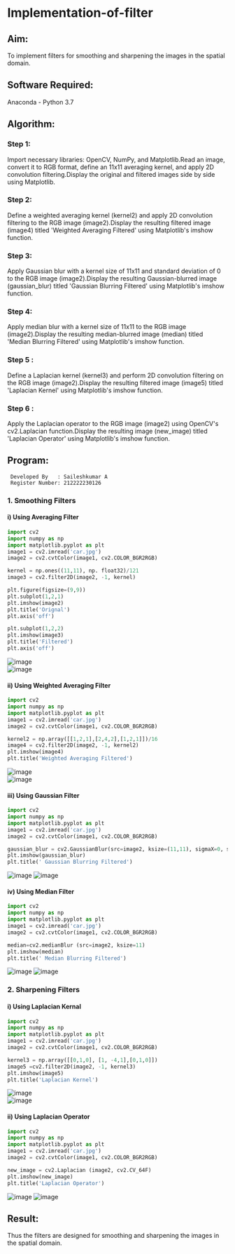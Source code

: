 # Implementation-of-filter
## Aim:
To implement filters for smoothing and sharpening the images in the spatial domain.

## Software Required:
Anaconda - Python 3.7

## Algorithm:
### Step 1:
Import necessary libraries: OpenCV, NumPy, and Matplotlib.Read an image, convert it to RGB format, define an 11x11 averaging kernel, and apply 2D convolution filtering.Display the original and filtered images side by side using Matplotlib.

### Step 2:
Define a weighted averaging kernel (kernel2) and apply 2D convolution filtering to the RGB image (image2).Display the resulting filtered image (image4) titled 'Weighted Averaging Filtered' using Matplotlib's imshow function.

### Step 3:

Apply Gaussian blur with a kernel size of 11x11 and standard deviation of 0 to the RGB image (image2).Display the resulting Gaussian-blurred image (gaussian_blur) titled 'Gaussian Blurring Filtered' using Matplotlib's imshow function.
### Step 4:
Apply median blur with a kernel size of 11x11 to the RGB image (image2).Display the resulting median-blurred image (median) titled 'Median Blurring Filtered' using Matplotlib's imshow function.

### Step 5 :
Define a Laplacian kernel (kernel3) and perform 2D convolution filtering on the RGB image (image2).Display the resulting filtered image (image5) titled 'Laplacian Kernel' using Matplotlib's imshow function.
### Step 6 :
Apply the Laplacian operator to the RGB image (image2) using OpenCV's cv2.Laplacian function.Display the resulting image (new_image) titled 'Laplacian Operator' using Matplotlib's imshow function.

## Program:
```
 Developed By   : Saileshkumar A
 Register Number: 212222230126
```

### 1. Smoothing Filters

#### i) Using Averaging Filter
```python
import cv2
import numpy as np
import matplotlib.pyplot as plt
image1 = cv2.imread('car.jpg')
image2 = cv2.cvtColor(image1, cv2.COLOR_BGR2RGB)

kernel = np.ones((11,11), np. float32)/121
image3 = cv2.filter2D(image2, -1, kernel)

plt.figure(figsize=(9,9))
plt.subplot(1,2,1)
plt.imshow(image2)
plt.title('Orignal')
plt.axis('off')

plt.subplot(1,2,2)
plt.imshow(image3)
plt.title('Filtered')
plt.axis('off')
```
![image](https://github.com/Yogeshvar005/Implementation-of-filter/assets/113497367/4d842966-789b-4994-ada8-dafd18edc8da)          
![image](https://github.com/Yogeshvar005/Implementation-of-filter/assets/113497367/8b3c6bb4-afbe-4ad6-99ff-67f4280e9326)


#### ii) Using Weighted Averaging Filter
```python
import cv2
import numpy as np
import matplotlib.pyplot as plt
image1 = cv2.imread('car.jpg')
image2 = cv2.cvtColor(image1, cv2.COLOR_BGR2RGB)

kernel2 = np.array([[1,2,1],[2,4,2],[1,2,1]])/16
image4 = cv2.filter2D(image2, -1, kernel2)
plt.imshow(image4)
plt.title('Weighted Averaging Filtered')
```
![image](https://github.com/Yogeshvar005/Implementation-of-filter/assets/113497367/755b56f5-3410-4f31-ba19-0f3bedf5380c)        
![image](https://github.com/Yogeshvar005/Implementation-of-filter/assets/113497367/8181e4da-1d5a-4ec6-9964-0cc3c0d7aaa6)


#### iii) Using Gaussian Filter
```python
import cv2
import numpy as np
import matplotlib.pyplot as plt
image1 = cv2.imread('car.jpg')
image2 = cv2.cvtColor(image1, cv2.COLOR_BGR2RGB)

gaussian_blur = cv2.GaussianBlur(src=image2, ksize=(11,11), sigmaX=0, sigmaY=0)
plt.imshow(gaussian_blur)
plt.title(' Gaussian Blurring Filtered')
```
![image](https://github.com/Yogeshvar005/Implementation-of-filter/assets/113497367/ce7b44d3-1d65-486f-9e74-cd0f639045e7)
![image](https://github.com/Yogeshvar005/Implementation-of-filter/assets/113497367/d59e8aff-e86c-4004-a898-6f1034a32efc)


#### iv) Using Median Filter
```python
import cv2
import numpy as np
import matplotlib.pyplot as plt
image1 = cv2.imread('car.jpg')
image2 = cv2.cvtColor(image1, cv2.COLOR_BGR2RGB)

median=cv2.medianBlur (src=image2, ksize=11)
plt.imshow(median)
plt.title(' Median Blurring Filtered')
```
![image](https://github.com/Yogeshvar005/Implementation-of-filter/assets/113497367/cb44a53d-8693-4877-926c-8bcf7f445b98)
![image](https://github.com/Yogeshvar005/Implementation-of-filter/assets/113497367/7394429e-39ba-4339-94bd-1990f7660ba0)


### 2. Sharpening Filters
#### i) Using Laplacian Kernal
```python
import cv2
import numpy as np
import matplotlib.pyplot as plt
image1 = cv2.imread('car.jpg')
image2 = cv2.cvtColor(image1, cv2.COLOR_BGR2RGB)

kernel3 = np.array([[0,1,0], [1, -4,1],[0,1,0]])
image5 =cv2.filter2D(image2, -1, kernel3)
plt.imshow(image5)
plt.title('Laplacian Kernel')
```
![image](https://github.com/Yogeshvar005/Implementation-of-filter/assets/113497367/f2ea1d8d-465e-4ad5-ac5e-966304130ec0)          
![image](https://github.com/Yogeshvar005/Implementation-of-filter/assets/113497367/3598403a-d910-4b80-bca5-a02ed32f0c57)

#### ii) Using Laplacian Operator
```python
import cv2
import numpy as np
import matplotlib.pyplot as plt
image1 = cv2.imread('car.jpg')
image2 = cv2.cvtColor(image1, cv2.COLOR_BGR2RGB)

new_image = cv2.Laplacian (image2, cv2.CV_64F)
plt.imshow(new_image)
plt.title('Laplacian Operator')
```
![image](https://github.com/Yogeshvar005/Implementation-of-filter/assets/113497367/95124a5e-fc10-457e-9515-1e63ef41e257)
![image](https://github.com/Yogeshvar005/Implementation-of-filter/assets/113497367/3bceb455-c191-4566-b01c-9f185f31ef94)

## Result:
Thus the filters are designed for smoothing and sharpening the images in the spatial domain.
